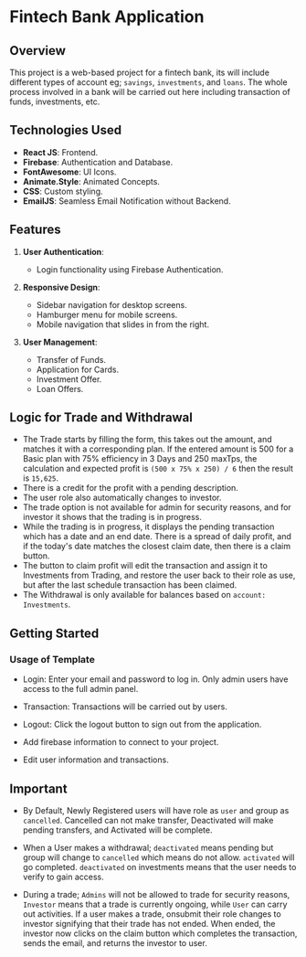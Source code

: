 # Fintech Bank Application

## Overview

This project is a web-based project for a fintech bank, its will include different types of account eg; `savings`, `investments`, and `loans`. The whole process involved in a bank will be carried out here including transaction of funds, investments, etc.

## Technologies Used

- **React JS**: Frontend.
- **Firebase**: Authentication and Database.
- **FontAwesome**: UI Icons.
- **Animate.Style**: Animated Concepts.
- **CSS**: Custom styling.
- **EmailJS**: Seamless Email Notification without Backend.


## Features

1. **User Authentication**:
   - Login functionality using Firebase Authentication.

2. **Responsive Design**:
   - Sidebar navigation for desktop screens.
   - Hamburger menu for mobile screens.
   - Mobile navigation that slides in from the right.

3. **User Management**:
   - Transfer of Funds.
   - Application for Cards.
   - Investment Offer.
   - Loan Offers.

## Logic for Trade and Withdrawal
- The Trade starts by filling the form, this takes out the amount, and matches it with a corresponding plan. If the entered amount is 500 for a Basic plan with 75% efficiency in 3 Days and 250 maxTps, the calculation and expected profit is `(500 x 75% x 250) / 6` then the result is  `15,625`.
- There is a credit for the profit with a pending description.
- The user role also automatically changes to investor.
- The trade option is not available for admin for security reasons, and for investor it shows that the trading is in progress.
- While the trading is in progress, it displays the pending transaction which has a date and an end date. There is a spread of daily profit, and if the today's date matches the closest claim date, then there is a claim button.
- The button to claim profit will edit the transaction and assign it to Investments from Trading, and restore the user back to their role as use, but after the last schedule transaction has been claimed.
- The Withdrawal is only available for balances based on `account: Investments`.

## Getting Started


### Usage of Template
- Login: Enter your email and password to log in. Only admin users have access to the full admin panel.

- Transaction: Transactions will be carried out by users.

- Logout: Click the logout button to sign out from the application.

- Add firebase information to connect to your project.
- Edit user information and transactions.



## Important

- By Default, Newly Registered users will have role as `user` and group as `cancelled`. Cancelled can not make transfer, Deactivated will make pending transfers, and Activated will be complete.

- When a User makes a withdrawal; `deactivated` means pending but group will change to `cancelled` which means do not allow. `activated` will go completed. `deactivated` on investments means that the user needs to verify to gain access.

- During a trade; `Admins` will not be allowed to trade for security reasons, `Investor` means that a trade is currently ongoing, while `User` can carry out activities. If a user makes a  trade, onsubmit their role changes to investor signifying that their trade has not ended. When ended, the investor now clicks on the claim button which completes the transaction, sends the email, and returns the investor to user.

